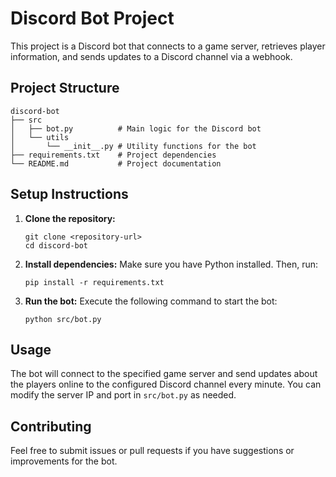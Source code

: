 # Discord Bot Project

This project is a Discord bot that connects to a game server, retrieves player information, and sends updates to a Discord channel via a webhook.

## Project Structure

```
discord-bot
├── src
│   ├── bot.py          # Main logic for the Discord bot
│   └── utils
│       └── __init__.py # Utility functions for the bot
├── requirements.txt    # Project dependencies
└── README.md           # Project documentation
```

## Setup Instructions

1. **Clone the repository:**
   ```
   git clone <repository-url>
   cd discord-bot
   ```

2. **Install dependencies:**
   Make sure you have Python installed. Then, run:
   ```
   pip install -r requirements.txt
   ```

3. **Run the bot:**
   Execute the following command to start the bot:
   ```
   python src/bot.py
   ```

## Usage

The bot will connect to the specified game server and send updates about the players online to the configured Discord channel every minute. You can modify the server IP and port in `src/bot.py` as needed.

## Contributing

Feel free to submit issues or pull requests if you have suggestions or improvements for the bot.